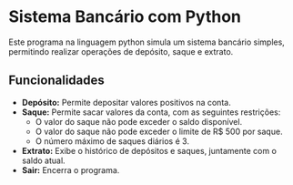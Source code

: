 # Sistema Bancário com Python

Este programa na linguagem python simula um sistema bancário simples, permitindo realizar operações de depósito, saque e extrato.

## Funcionalidades

-   **Depósito:** Permite depositar valores positivos na conta.
-   **Saque:** Permite sacar valores da conta, com as seguintes restrições:
    -   O valor do saque não pode exceder o saldo disponível.
    -   O valor do saque não pode exceder o limite de R$ 500 por saque.
    -   O número máximo de saques diários é 3.
-   **Extrato:** Exibe o histórico de depósitos e saques, juntamente com o saldo atual.
-   **Sair:** Encerra o programa.
